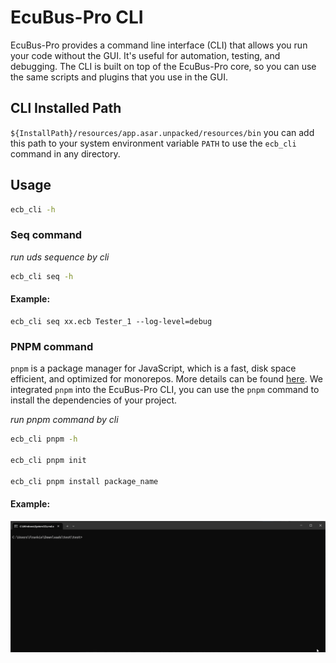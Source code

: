# EcuBus-Pro CLI

EcuBus-Pro provides a command line interface (CLI) that allows you run your code without the GUI. It's useful for automation, testing, and debugging. The CLI is built on top of the EcuBus-Pro core, so you can use the same scripts and plugins that you use in the GUI.

## CLl Installed Path

`${InstallPath}/resources/app.asar.unpacked/resources/bin` you can add this path to your system environment variable `PATH` to use the `ecb_cli` command in any directory.

## Usage

```bash
ecb_cli -h 
```

### Seq command 
*run uds sequence by cli*

```bash
ecb_cli seq -h
```

#### Example:
```
ecb_cli seq xx.ecb Tester_1 --log-level=debug
```


### PNPM command
`pnpm` is a package manager for JavaScript, which is a fast, disk space efficient, and optimized for monorepos. More details can be found [here](https://pnpm.io/). 
We integrated `pnpm` into the EcuBus-Pro CLI, you can use the `pnpm` command to install the dependencies of your project.


*run pnpm command by cli*

```bash
ecb_cli pnpm -h

ecb_cli pnpm init

ecb_cli pnpm install package_name
```

#### Example:
![alt text](pnpm.gif)
